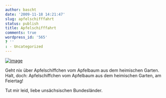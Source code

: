 ```yaml
---
author: bascht
date: '2009-11-18 14:21:47'
slug: apfelschifffahrt
status: publish
title: Apfelschifffahrt
comments: true
wordpress_id: '565'
? ''
: - Uncategorized
---
```


[![image](http://bascht.files.wordpress.com/2009/11/2009-11-18_15-14-56-scaled-1000.jpg?w=300)](http://bascht.files.wordpress.com/2009/11/2009-11-18_15-14-56-scaled-1000.jpg)


Geht nix über Apfelschiffchen vom Apfelbaum aus dem heimischen
Garten.   
Halt, doch: Apfelschiffchen vom Apfelbaum aus dem heimischen
Garten, am Feiertag!

Tut mir leid, liebe unsächsischen Bundesländer.



